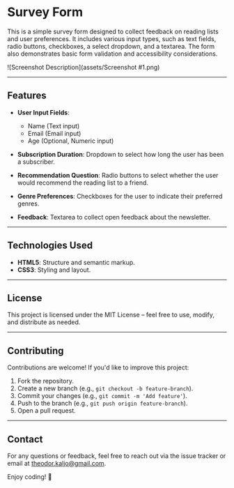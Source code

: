 # Survey Form

This is a simple survey form designed to collect feedback on reading lists and user preferences. It includes various input types, such as text fields, radio buttons, checkboxes, a select dropdown, and a textarea. The form also demonstrates basic form validation and accessibility considerations.

![Screenshot Description](assets/Screenshot #1.png)

---

## Features

- **User Input Fields**:
  - Name (Text input)
  - Email (Email input)
  - Age (Optional, Numeric input)
  
- **Subscription Duration**: Dropdown to select how long the user has been a subscriber.
  
- **Recommendation Question**: Radio buttons to select whether the user would recommend the reading list to a friend.
  
- **Genre Preferences**: Checkboxes for the user to indicate their preferred genres.

- **Feedback**: Textarea to collect open feedback about the newsletter.

---

## Technologies Used

- **HTML5**: Structure and semantic markup.
- **CSS3**: Styling and layout.

---

## License

This project is licensed under the MIT License – feel free to use, modify, and distribute as needed.

---

## Contributing

Contributions are welcome! If you'd like to improve this project:

1. Fork the repository.
2. Create a new branch (e.g., `git checkout -b feature-branch`).
3. Commit your changes (e.g., `git commit -m 'Add feature'`).
4. Push to the branch (e.g., `git push origin feature-branch`).
5. Open a pull request.

---

## Contact

For any questions or feedback, feel free to reach out via the issue tracker or email at theodor.kaljo@gmail.com.

Enjoy coding! 🚀